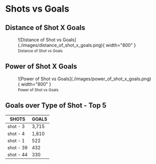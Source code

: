 # Shots vs Goals

## Distance of Shot X Goals

<figure markdown>
  ![Distance of Shot vs Goals](./images/distance_of_shot_x_goals.png){ width="800" }
  <figcaption><small>Distance of Shot vs Goals</small></figcaption>
</figure>

## Power of Shot X Goals

<figure markdown>
  ![Power of Shot vs Goals](./images/power_of_shot_x_goals.png){ width="800" }
  <figcaption><small>Power of Shot vs Goals</small></figcaption>
</figure>

## Goals over Type of Shot - Top 5

|SHOTS         |   GOALS  |
|--------------|----------|
|shot - 3      |   3,715  |
|shot - 4      |   1,810  |
|shot - 1      |   522    |
|shot - 39     |   432    |
|shot - 44     |   330    |